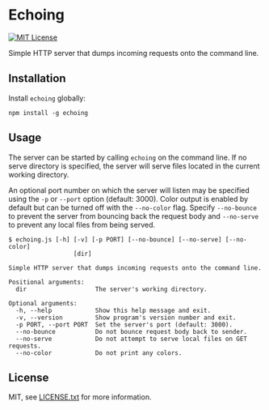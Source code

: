 
Echoing
=======
[![MIT License](https://img.shields.io/badge/license-MIT%20License-blue.svg)](https://opensource.org/licenses/MIT)

Simple HTTP server that dumps incoming requests onto the command line.


## Installation

Install `echoing` globally:

```
npm install -g echoing
```


## Usage

The server can be started by calling `echoing` on the command line. If no serve directory is specified, the server will serve files located in the current working directory. 

An optional port number on which the server will listen may be specified using the `-p` or `--port` option (default: 3000). Color output is enabled by default but can be turned off with the `--no-color` flag. Specify `--no-bounce` to prevent the server from bouncing back the request body and `--no-serve` to prevent any local files from being served.

```
$ echoing.js [-h] [-v] [-p PORT] [--no-bounce] [--no-serve] [--no-color]
                  [dir]

Simple HTTP server that dumps incoming requests onto the command line.

Positional arguments:
  dir                   The server's working directory.

Optional arguments:
  -h, --help            Show this help message and exit.
  -v, --version         Show program's version number and exit.
  -p PORT, --port PORT  Set the server's port (default: 3000).
  --no-bounce           Do not bounce request body back to sender.
  --no-serve            Do not attempt to serve local files on GET requests.
  --no-color            Do not print any colors.
```


## License

MIT, see [LICENSE.txt](LICENSE.txt) for more information.

